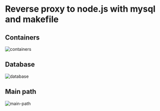# Reverse proxy to node.js with mysql and makefile

## Containers

![containers](https://i.imgur.com/2wG9LrY.png)

## Database

![database](https://i.imgur.com/sdretVK.png)

## Main path

![main-path](https://i.imgur.com/aMVqsdr.png)
